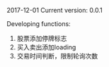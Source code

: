 2017-12-01 Current version: 0.0.1

Developing functions:

1. 股票添加停牌标志
2. 买入卖出添加loading
3. 交易时间判断，限制轮询次数
